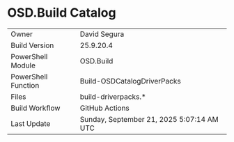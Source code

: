 ﻿# OSD.Build Catalog

| | |
|-|-|
| Owner | David Segura |
| Build Version | 25.9.20.4 |
| PowerShell Module | OSD.Build |
| PowerShell Function | Build-OSDCatalogDriverPacks |
| Files | build-driverpacks.* |
| Build Workflow | GitHub Actions |
| Last Update | Sunday, September 21, 2025 5:07:14 AM UTC |
